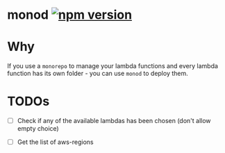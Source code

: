 # monod [![npm version](https://badge.fury.io/js/monod.svg)](https://badge.fury.io/js/monod)
# Why
If you use a `monorepo` to manage your lambda functions and every lambda
function has its own folder - you can use `monod` to deploy them.

# TODOs
- [ ] Check if any of the available lambdas has been chosen (don't allow empty choice)
- [ ] Get the list of aws-regions

